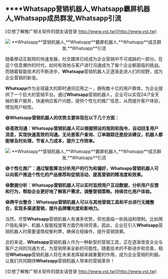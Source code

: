 ## ****Whatsapp**营销机器人,**Whatsapp**霸屏机器人,**Whatsapp**成员群发,**Whatsapp**引流**

[😍想了解推广相关软件的朋友请登录 http://www.vst.tw](http://www.vst.tw)

 <center><img src="https://vst.tw/MP4/tuiguang/png/4.png" alt="**Whatsapp**营销机器人,**Whatsapp**霸屏机器人,**Whatsapp**成员群发,**Whatsapp**引流"></center>

随着移动互联网的快速发展，社交媒体已经成为企业营销中不可或缺的一部分。在这个信息爆炸的时代，如何有效地与客户进行沟通成为了每个企业都面临的挑战。而随着智能技术的不断进步，**Whatsapp**营销机器人正逐渐走进人们的视野，成为企业营销的新宠。

**Whatsapp**作为全球最大的即时通讯应用之一，拥有数十亿的用户群体，为企业提供了一个巨大的营销平台。通过**Whatsapp**营销机器人，企业可以实现24/7全天候的客户服务，快速响应客户问题，提供个性化的推广信息，从而提升客户体验，增加用户粘性。

**😄**Whatsapp**营销机器人的优势主要体现在以下几个方面：**

**😄高效沟通：**Whatsapp**营销机器人可以根据预设的规则和指令，自动回复用户消息，实现快速高效的沟通。无论是客户查询、订单跟踪还是投诉建议，机器人都能够及时处理，节省人力成本，提升工作效率。**

 <center><img src="https://vst.tw/MP4/tuiguang/png/5.png" alt="**Whatsapp**营销机器人,**Whatsapp**霸屏机器人,**Whatsapp**成员群发,**Whatsapp**引流"></center>

**😄个性化推广：通过智能算法分析用户的行为和偏好，**Whatsapp**营销机器人可以向客户推送个性化的产品推荐和促销活动，提高营销的精准度和效果。**

**😄数据分析：**Whatsapp**营销机器人可以实时监控用户互动数据，分析用户反馈和行为，帮助企业更好地了解客户需求，调整营销策略，持续优化用户体验。**

**😄跨平台整合：**Whatsapp**营销机器人可以与其他营销工具和平台进行无缝整合，实现多渠道营销，提升品牌曝光度和影响力。**

当然，尽管**Whatsapp**营销机器人有诸多优势，但也面临一些挑战和限制。比如用户隐私保护、机器人智能程度等方面仍有待完善。因此，企业在引入**Whatsapp**营销机器人时需要谨慎权衡利弊，确保合规操作，提升营销效果。

总的来说，**Whatsapp**营销机器人作为一种新型的营销工具，正在逐渐改变企业与客户之间的沟通方式，为营销带来全新的可能性。随着技术的不断进步和完善，相信**Whatsapp**营销机器人将在未来发挥越来越重要的作用，成为企业营销的利器。让我们共同期待**Whatsapp**营销机器人带来的营销革命！

[😍想了解推广相关软件的朋友请登录 http://www.vst.tw](http://www.vst.tw)



